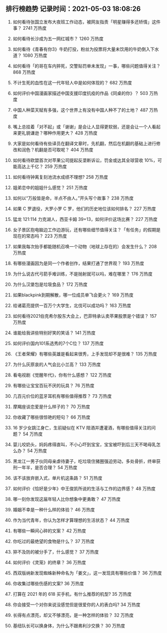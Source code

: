
## 排行榜趋势 记录时间：2021-05-03 18:08:26
  
  1. 如何看待张国立发布大夜班工作动态，被网友指责「明星赚得多还矫情」这件事？ 2741 万热度
    
  2. 如何看待长沙成为五一网红城市？ 1260 万热度
    
  3. 如何看待《青春有你3》牛奶打投，粉丝为投票将大量未饮用的牛奶倒入下水道？ 1080 万热度
    
  4. 如何看待「的哥在车内猝死，交警贴罚单未发现」一事，哪些问题值得关注？ 868 万热度
    
  5. 不计生死的血性在这一代年轻人中是如何体现的？ 682 万热度
    
  6. 如何评价中国漫画家描述中国支援印度抗疫的作品《同桌的你》？ 503 万热度
    
  7. 中国人种菜天赋有多强，这个世界上有没有中国人种不了的土地？ 487 万热度
    
  8. 嘴上总挂着「对不起」或「谢谢」是会让人显得更软弱，还是会让一个人看起来更礼貌谦逊？哪种作用更大？ 428 万热度
    
  9. 大家是如何看待有些译员在翻译文章时，先机翻，然后在机翻的基础上进行修改和润色？机翻是否可取呢？ 404 万热度
    
  10. 如何看待欧盟首次对苹果公司提起反垄断诉讼，罚金或达其全球营收 10%，可能高达上千亿？ 259 万热度
    
  11. 如何看待钟离复刻池流水成绩不理想? 258 万热度
    
  12. 姐弟恋中的姐姐什么感觉？ 251 万热度
    
  13. 如何以“万般皆是命，半点不由人。”开头写个故事？ 238 万热度
    
  14. 如果 C 罗退役，大罗小罗 C 罗，他们的历史地位该如何排名？ 227 万热度
    
  15. 猛龙 121:114 力克湖人，西亚卡姆 39+13，如何评价这场比赛？ 227 万热度
    
  16. 女子景区抱电脑边工作边游玩，还有哪些细节值得关注？「有任务」的假期是现在的常态吗？ 223 万热度
    
  17. 如果我每次抬手都能随机召唤一个动物（地球上存在的）会发生什么？ 208 万热度
    
  18. 有哪些漫画因为是同一个作者创作，结果打通了世界观？ 193 万热度
    
  19. 为什么说古代弓箭手难训练，不是抛射就可以吗，难在哪里？ 176 万热度
    
  20. 为什么汉堡包是垃圾食品？ 172 万热度
    
  21. 如果blackpink到期解散，哪一位成员单飞会更火？ 169 万热度
    
  22. 给诸葛亮提供一百万个大学生，北伐可以成功吗？ 163 万热度
    
  23. 如何看待2021伯克希尔股东大会上，巴菲特承认卖苹果股票是个错误？ 157 万热度
    
  24. 谁能给我讲些特别好笑的笑话？ 141 万热度
    
  25. 如何评价国内101系选秀的7个C位？ 137 万热度
    
  26. 《王者荣耀》有哪些英雄是看起来很秀，上手发现却不是很难？ 135 万热度
    
  27. 为什么灰原哀的人气会比小兰高？ 133 万热度
    
  28. 看电视剧《觉醒年代》，你有什么感想？ 122 万热度
    
  29. 有哪些让宝宝百玩不厌的玩具？ 76 万热度
    
  30. 几百元价位的蓝牙耳机有哪些值得推荐？ 73 万热度
    
  31. 摩羯座谈恋爱是什么样子的？ 70 万热度
    
  32. 你收藏了哪些很惊艳的短句？ 66 万热度
    
  33. 16 岁少女跳江身亡，生前疑似在 KTV 陪酒并遭灌酒，有哪些值得关注的问题？ 54 万热度
    
  34. 婴儿咬奶头，妈妈疼得直叫，不小心吓到宝宝，宝宝被吓到后三天不喝母乳怎么办？ 54 万热度
    
  35. 黑龙江一男子伙同母亲虐待妻子，吃垃圾住猪圈强迫劳动，多处骨折，终审获刑一年半，是否合理？ 54 万热度
    
  36. 该不该放弃嵌入式，单片机这条路？ 51 万热度
    
  37. 如何评价《恰好是少年》中王俊凯所说的生活与工作的边界感？ 48 万热度
    
  38. 哪一刻你发现这届年轻人比你想象中更勇敢？ 47 万热度
    
  39. 婚姻不幸是一种什么样的体验？ 46 万热度
    
  40. 作为当代青年，你认为怎样才算理想的生活状态？ 44 万热度
    
  41. 有哪些一瞬间心碎的文案？ 42 万热度
    
  42. 你吃过的最绝望的食物是什么？ 37 万热度
    
  43. 猝不及防的被分手了，什么感觉？ 37 万热度
    
  44. 如何评价《灵笼》的终章？ 36 万热度
    
  45. 西双版纳新发现蜘蛛新种命名为「姜文」，这一发现具有哪些价值？ 36 万热度
    
  46. 你收集过哪些伤感的文案? 36 万热度
    
  47. 打算在 2021 年的 618 买手机，有什么推荐的机型? 35 万热度
    
  48. 你会接受一个对你来说没感觉但是很爱你的人的表白吗? 34 万热度
    
  49. 长得有点漂亮，却又不够漂亮，是一种怎样的体验？ 32 万热度
    
  50. 基纽队长可以换身体，为什么不跟弗利沙交换？ 30 万热度
    